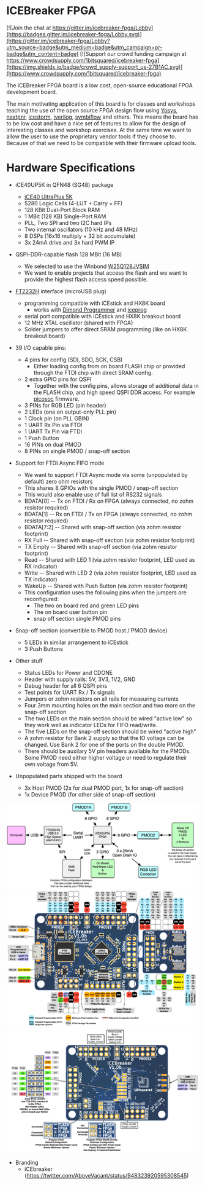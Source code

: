 # ICEBreaker FPGA

[![Join the chat at https://gitter.im/icebreaker-fpga/Lobby](https://badges.gitter.im/icebreaker-fpga/Lobby.svg)](https://gitter.im/icebreaker-fpga/Lobby?utm_source=badge&utm_medium=badge&utm_campaign=pr-badge&utm_content=badge) [![Support our crowd funding campaign at https://www.crowdsupply.com/1bitsquared/icebreaker-fpga](https://img.shields.io/badge/crowd_supply-support_us-27B1AC.svg)](https://www.crowdsupply.com/1bitsquared/icebreaker-fpga)

The iCEBreaker FPGA board is a low cost, open-source educational FPGA
development board.

The main motivating application of this board is for classes and workshops
teaching the use of the open source FPGA design flow using
[Yosys](http://www.clifford.at/yosys/),
[nextpnr](https://github.com/YosysHQ/nextpnr),
[icestorm](http://www.clifford.at/icestorm/),
[iverilog](http://iverilog.icarus.com/),
[symbiflow](https://github.com/SymbiFlow) and others. This means the board has
to be low cost and have a nice set of features to allow for the design of
interesting classes and workshop exercises. At the same time we want to allow
the user to use the proprietary vendor tools if they choose to. Because of that
we need to be compatible with their firmware upload tools.

# Hardware Specifications

* iCE40UP5K in QFN48 (SG48) package
  * [iCE40 UltraPlus 5K](http://www.latticesemi.com/-/media/LatticeSemi/Documents/DataSheets/iCE/iCE40-UltraPlus-Family-Data-Sheet.ashx)
  * 5280 Logic Cells (4-LUT + Carry + FF)
  * 128 KBit Dual-Port Block RAM
  * 1 MBit (128 KB) Single-Port RAM
  * PLL, Two SPI and two I2C hard IPs
  * Two internal oscillators (10 kHz and 48 MHz)
  * 8 DSPs (16x16 multiply + 32 bit accumulate)
  * 3x 24mA drive and 3x hard PWM IP

* QSPI-DDR-capable flash 128 MBit (16 MB)
  * We selected to use the Winbond
    [W25Q128JVSIM](http://www.winbond.com/resource-files/w25q128jv_dtr%20revc%2003272018%20plus.pdf)
  * We want to enable projects that access the flash and we want to provide the
    highest flash access speed possible.

* [FT2232H](http://www.ftdichip.com/Support/Documents/DataSheets/ICs/DS_FT2232H.pdf) interface (microUSB plug)
  * programming compatible with iCEstick and HX8K board
    * works with [Dimond Programmer](http://www.latticesemi.com/programmer) and
      [iceprog](https://github.com/cliffordwolf/icestorm/tree/master/iceprog)
  * serial port compatible with iCEstick and HX8K breakout board
  * 12 MHz XTAL oscillator (shared with FPGA)
  * Solder jumpers to offer direct SRAM programming (like on HX8K breakout board)

* 39 I/O capable pins:
  * 4 pins for config (SDI, SDO, SCK, CSB)
    * Either loading config from on board FLASH chip or provided through the
      FTDI chip with direct SRAM config.
  * 2 extra GPIO pins for QSPI
    * Together with the config pins, allows storage of additional data in the
      FLASH chip, and high speed QSPI DDR access. For example
      [picosoc](https://github.com/cliffordwolf/picorv32/tree/master/picosoc)
      firmware.
  * 3 PINs for RGB LED (pin header)
  * 2 LEDs (one on output-only PLL pin)
  * 1 Clock pin (on PLL GBIN)
  * 1 UART Rx Pin via FTDI
  * 1 UART Tx Pin via FTDI
  * 1 Push Button
  * 16 PINs on dual PMOD
  * 8 PINs on single PMOD / snap-off section

* Support for FTDI Async FIFO mode
  * We want to support FTDI Async mode via some (unpopulated by default) zero
    ohm resistors
  * This shares 8 GPIOs with the single PMOD / snap-off section
  * This would also enable use of full list of RS232 signals
  * BDATA[0] -- Tx on FTDI / Rx on FPGA (always connected, no zohm resistor
    required)
  * BDATA[1] -- Rx on FTDI / Tx on FPGA (always connected, no zohm resistor
    required)
  * BDATA[7:2] -- Shared with snap-off section (via zohm resistor footprint)
  * RX Full -- Shared with snap-off section (via zohm resistor footprint)
  * TX Empty -- Shared with snap-off section (via zohm resistor footprint)
  * Read -- Shared with LED 1 (via zohm resistor footprint, LED used as RX
    indicator)
  * Write -- Shared with LED 2 (via zohm resistor footprint, LED used as TX
    indicator)
  * WakeUp -- Shared with Push Button (via zohm resistor footprint)
  * This configuration uses the following pins when the jumpers ore reconfigured:
    * The two on board red and green LED pins
    * The on board user button pin
    * snap off section single PMOD pins 

* Snap-off section (convertible to PMOD host / PMOD device)
  * 5 LEDs in similar arrangement to iCEstick
  * 3 Push Buttons

* Other stuff
  * Status LEDs for Power and CDONE
  * Header with supply rails: 5V, 3V3, 1V2, GND
  * Debug header for all 6 QSPI pins
  * Test points for UART Rx / Tx signals
  * Jumpers or zohm resistors on all rails for measuring currents
  * Four 3mm mounting holes on the main section and two more on the snap-off
    section
  * The two LEDs on the main section should be wired "active low" so they work 
    well as indicator LEDs for FIFO read/write.
  * The five LEDs on the snap-off section should be wired "active high"
  * A zohm resistor for Bank 2 supply so that the IO voltage can be changed. Use
    Bank 2 for one of the ports on the double PMOD.
  * There should be auxilary 5V pin headers available for the PMODs. Some PMOD
    need either higher voltage or need to regulate their own voltage from 5V.

* Unpopulated parts shipped with the board
  * 3x Host PMOD (2x for dual PMOD port, 1x for snap-off section)
  * 1x Device PMOD (for other side of snap-off section)

![iCEBreaker block diagram](img/icebreaker-block-diagram.jpg)
![iCEBreaker V1.0b pinout legend](img/icebreaker-v1_0b-legend.jpg)
![iCEBreaker V1.0b jumper legend](img/icebreaker-v1_0b-legend-jumpers.jpg)

* Branding
  * iCEbreaker (https://twitter.com/AboveVacant/status/948323920595308545)
